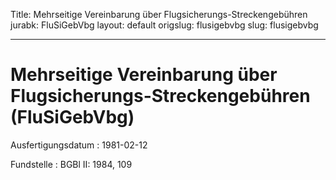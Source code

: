 Title: Mehrseitige Vereinbarung über Flugsicherungs-Streckengebühren
jurabk: FluSiGebVbg
layout: default
origslug: flusigebvbg
slug: flusigebvbg

---

# Mehrseitige Vereinbarung über Flugsicherungs-Streckengebühren (FluSiGebVbg)

Ausfertigungsdatum
:   1981-02-12

Fundstelle
:   BGBl II: 1984, 109

